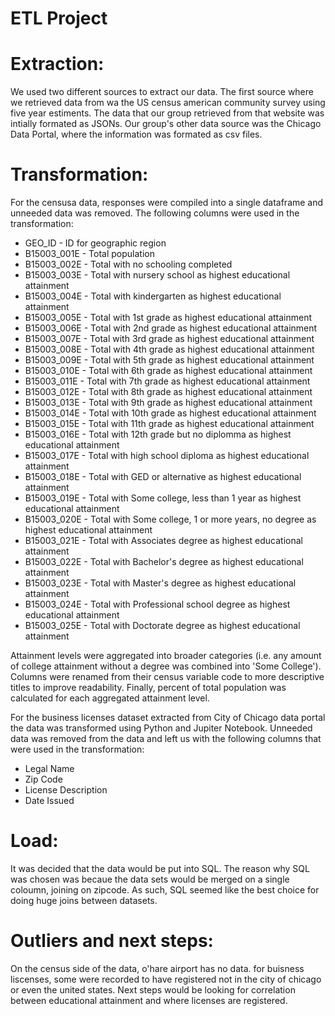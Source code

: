 # ETL Project

# Extraction: 
We used two different sources to extract our data. The first source where we retrieved data from wa the US census american community survey using five year estiments. The data that our group retrieved from that website was intially formated as JSONs. Our group's other data source was the Chicago Data Portal, where the information was formated as csv files.

# Transformation: 
For the censusa data, responses were compiled into a single dataframe and unneeded data was removed. The following 
columns were used in the transformation:

* GEO_ID - ID for geographic region
* B15003_001E - Total population
* B15003_002E - Total with no schooling completed
* B15003_003E - Total with nursery school as highest educational attainment
* B15003_004E - Total with kindergarten as highest educational attainment
* B15003_005E - Total with 1st grade as highest educational attainment
* B15003_006E - Total with 2nd grade as highest educational attainment
* B15003_007E - Total with 3rd grade as highest educational attainment
* B15003_008E - Total with 4th grade as highest educational attainment
* B15003_009E - Total with 5th grade as highest educational attainment
* B15003_010E - Total with 6th grade as highest educational attainment
* B15003_011E - Total with 7th grade as highest educational attainment
* B15003_012E - Total with 8th grade as highest educational attainment
* B15003_013E - Total with 9th grade as highest educational attainment
* B15003_014E - Total with 10th grade as highest educational attainment
* B15003_015E - Total with 11th grade as highest educational attainment
* B15003_016E - Total with 12th grade but no diplomma as highest educational attainment
* B15003_017E - Total with high school diploma as highest educational attainment
* B15003_018E - Total with GED or alternative as highest educational attainment
* B15003_019E - Total with Some college, less than 1 year as highest educational attainment
* B15003_020E - Total with Some college, 1 or more years, no degree as highest educational attainment
* B15003_021E - Total with Associates degree as highest educational attainment
* B15003_022E - Total with Bachelor's degree as highest educational attainment
* B15003_023E - Total with Master's degree as highest educational attainment
* B15003_024E - Total with Professional school degree as highest educational attainment
* B15003_025E - Total with Doctorate degree as highest educational attainment

Attainment levels were aggregated into broader categories (i.e. any amount of college attainment 
without a degree was combined into 'Some College'). Columns were renamed from their census variable code to more 
descriptive titles to improve readability. Finally, percent of total population was calculated for each aggregated attainment level. 

For the business licenses dataset extracted from City of Chicago data portal the data was transformed using Python and Jupiter Notebook. Unneeded data was removed from the data and left us with the following columns that were used in the transformation: 
* Legal Name
* Zip Code
* License Description
* Date Issued

# Load: 
It was decided that the data would be put into SQL. The reason why SQL was chosen was becaue the data sets would be merged on a single coloumn, joining on zipcode. As such, SQL seemed like the best choice for doing huge joins between datasets.

# Outliers and next steps: 
On the census side of the data, o'hare airport has no data. for buisness liscenses, some were recorded to have registered not in the city of chicago or even the united states. Next steps would be looking for correlation between educational attainment and where licenses are registered. 
